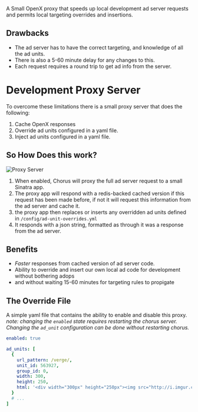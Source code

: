 A Small OpenX proxy that speeds up local development ad server requests and permits local targeting overrides and insertions.


## Drawbacks

* The ad server has to have the correct targeting, and knowledge of all the ad units. 
* There is also a 5-60 minute delay for any changes to this.
* Each request requires a round trip to get ad info from the server.


# Development Proxy Server

To overcome these limitations there is a small proxy server that does the following:

1. Cache OpenX responses
2. Override ad units configured in a yaml file.
3. Inject ad units configured in a yaml file.

## So How Does this work?

![Proxy Server](http://i.imgur.com/ZdoKD2q.png)

1. When enabled, Chorus will proxy the full ad server request to a small Sinatra app.
2. The proxy app will respond with a redis-backed cached version if this request has been made before, if not it will request this information from the ad server and cache it.
3. the proxy app then replaces or inserts any overridden ad units defined in `/config/ad-unit-overrides.yml`
4. It responds with a json string, formatted as through it was a response from the ad server.

## Benefits

* _Faster_ responses from cached version of ad server code.
* Ability to override and insert our own local ad code for development without bothering adops
* and without waiting 15-60 minutes for targeting rules to propigate

## The Override File

A simple yaml file that contains the ability to enable and disable this proxy. _note: changing the `enabled` state requires restarting the chorus server. Changing the `ad_unit` configuration can be done without restarting chorus._

```yaml
enabled: true

ad_units: [
  {
    url_pattern: /verge/,
    unit_id: 563927,
    group_id: 0,
    width: 300,
    height: 250,
    html: '<div width="300px" height="250px"><img src="http://i.imgur.com/OsM2GBy.png"/></div>'
  }
  # ...
]
```